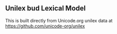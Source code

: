 Unilex bud Lexical Model
----------------------

This is built directly from Unicode.org unilex data at
https://github.com/unicode-org/unilex
